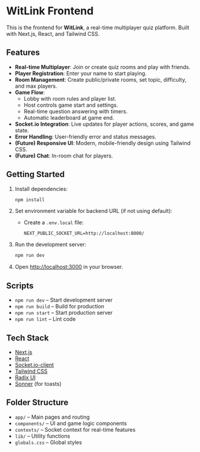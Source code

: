 # WitLink Frontend

This is the frontend for **WitLink**, a real-time multiplayer quiz platform. Built with Next.js, React, and Tailwind CSS.

## Features

- **Real-time Multiplayer**: Join or create quiz rooms and play with friends.
- **Player Registration**: Enter your name to start playing.
- **Room Management**: Create public/private rooms, set topic, difficulty, and max players.
- **Game Flow**:
  - Lobby with room rules and player list.
  - Host controls game start and settings.
  - Real-time question answering with timers.
  - Automatic leaderboard at game end.
- **Socket.io Integration**: Live updates for player actions, scores, and game state.
- **Error Handling**: User-friendly error and status messages.
- **(Future) Responsive UI**: Modern, mobile-friendly design using Tailwind CSS.
- **(Future) Chat**: In-room chat for players.

## Getting Started

1. Install dependencies:

   ```bash
   npm install
   ```

2. Set environment variable for backend URL (if not using default):

   - Create a `.env.local` file:
     ```
     NEXT_PUBLIC_SOCKET_URL=http://localhost:8000/
     ```

3. Run the development server:

   ```bash
   npm run dev
   ```

4. Open [http://localhost:3000](http://localhost:3000) in your browser.

## Scripts

- `npm run dev` – Start development server
- `npm run build` – Build for production
- `npm run start` – Start production server
- `npm run lint` – Lint code

## Tech Stack

- [Next.js](https://nextjs.org/)
- [React](https://react.dev/)
- [Socket.io-client](https://socket.io/)
- [Tailwind CSS](https://tailwindcss.com/)
- [Radix UI](https://www.radix-ui.com/docs/primitives/components/dialog)
- [Sonner](https://sonner.emilkowal.ski/) (for toasts)

## Folder Structure

- `app/` – Main pages and routing
- `components/` – UI and game logic components
- `contexts/` – Socket context for real-time features
- `lib/` – Utility functions
- `globals.css` – Global styles

